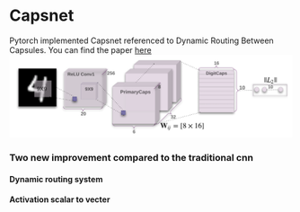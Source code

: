# Capsnet
Pytorch implemented Capsnet referenced to Dynamic Routing Between Capsules. You can find the paper [here](https://arxiv.org/pdf/1710.09829.pdf)
![alt text](png/model.png)
### Two new improvement compared to the traditional cnn
#### Dynamic routing system
#### Activation scalar to vecter
